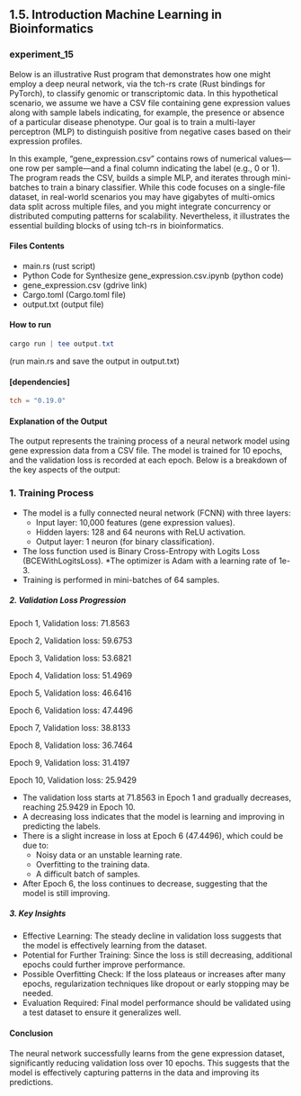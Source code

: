 ## 1.5. Introduction Machine Learning in Bioinformatics

### experiment_15

Below is an illustrative Rust program that demonstrates how one might employ a deep neural network, via the tch-rs crate (Rust bindings for PyTorch), to classify genomic or transcriptomic data. In this hypothetical scenario, we assume we have a CSV file containing gene expression values along with sample labels indicating, for example, the presence or absence of a particular disease phenotype. Our goal is to train a multi-layer perceptron (MLP) to distinguish positive from negative cases based on their expression profiles.

In this example, “gene_expression.csv” contains rows of numerical values—one row per sample—and a final column indicating the label (e.g., 0 or 1). The program reads the CSV, builds a simple MLP, and iterates through mini-batches to train a binary classifier. While this code focuses on a single-file dataset, in real-world scenarios you may have gigabytes of multi-omics data split across multiple files, and you might integrate concurrency or distributed computing patterns for scalability. Nevertheless, it illustrates the essential building blocks of using tch-rs in bioinformatics.

#### Files Contents
* main.rs (rust script)
* Python Code for Synthesize gene_expression.csv.ipynb (python code)
* gene_expression.csv (gdrive link)
* Cargo.toml (Cargo.toml file)
* output.txt (output file)
  
#### How to run

```powershell
cargo run | tee output.txt
```
(run main.rs and save the output in output.txt)
  
#### [dependencies]

```toml
tch = "0.19.0"
```

#### Explanation of the Output

The output represents the training process of a neural network model using gene expression data from a CSV file. The model is trained for 10 epochs, and the validation loss is recorded at each epoch. Below is a breakdown of the key aspects of the output:

### 1. Training Process

* The model is a fully connected neural network (FCNN) with three layers:
  * Input layer: 10,000 features (gene expression values).
  * Hidden layers: 128 and 64 neurons with ReLU activation.
  * Output layer: 1 neuron (for binary classification).
* The loss function used is Binary Cross-Entropy with Logits Loss (BCEWithLogitsLoss).
*The optimizer is Adam with a learning rate of 1e-3.
* Training is performed in mini-batches of 64 samples.

##### 2. Validation Loss Progression

Epoch 1, Validation loss: 71.8563

Epoch 2, Validation loss: 59.6753

Epoch 3, Validation loss: 53.6821

Epoch 4, Validation loss: 51.4969

Epoch 5, Validation loss: 46.6416

Epoch 6, Validation loss: 47.4496

Epoch 7, Validation loss: 38.8133

Epoch 8, Validation loss: 36.7464

Epoch 9, Validation loss: 31.4197

Epoch 10, Validation loss: 25.9429

* The validation loss starts at 71.8563 in Epoch 1 and gradually decreases, reaching 25.9429 in Epoch 10.
* A decreasing loss indicates that the model is learning and improving in predicting the labels.
* There is a slight increase in loss at Epoch 6 (47.4496), which could be due to:
  * Noisy data or an unstable learning rate.
  * Overfitting to the training data.
  * A difficult batch of samples.
* After Epoch 6, the loss continues to decrease, suggesting that the model is still improving.
  
##### 3. Key Insights

* Effective Learning: The steady decline in validation loss suggests that the model is effectively learning from the dataset.
* Potential for Further Training: Since the loss is still decreasing, additional epochs could further improve performance.
* Possible Overfitting Check: If the loss plateaus or increases after many epochs, regularization techniques like dropout or early stopping may be needed.
* Evaluation Required: Final model performance should be validated using a test dataset to ensure it generalizes well.
  
#### Conclusion
The neural network successfully learns from the gene expression dataset, significantly reducing validation loss over 10 epochs. This suggests that the model is effectively capturing patterns in the data and improving its predictions.




